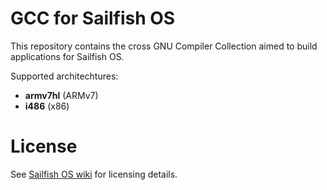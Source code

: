 # GCC for Sailfish OS

This repository contains the cross GNU Compiler Collection aimed to build applications for Sailfish OS.

Supported architechtures:

* **armv7hl** (ARMv7)
* **i486** (x86)

# License

See [Sailfish OS wiki](https://sailfishos.org/wiki/Application_SDK_Installation) for licensing details.
